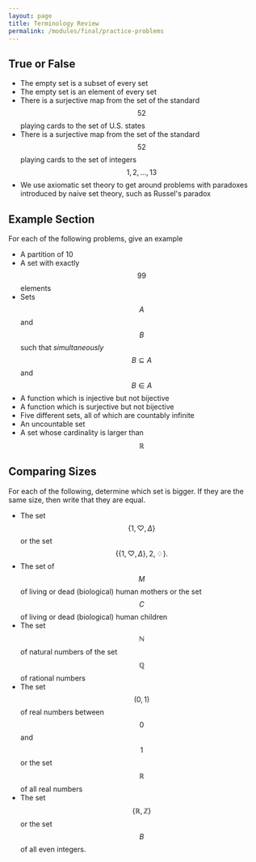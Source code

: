 ```yaml
---
layout: page
title: Terminology Review
permalink: /modules/final/practice-problems
---
```


## True or False

* The empty set is a subset of every set
* The empty set is an element of every set
* There is a surjective map from the set of the standard $$52$$ playing cards to the set of U.S. states
* There is a surjective map from the set of the standard $$52$$ playing cards to the set of integers $$1,2,\dots,13$$
* We use axiomatic set theory to get around problems with paradoxes introduced by naive set theory, such as Russel's paradox

## Example Section
For each of the following problems, give an example 

* A partition of 10
* A set with exactly $$99$$ elements
* Sets $$A$$ and $$B$$ such that *simultaneously* $$B\subseteq A$$ and $$B\in A$$
* A function which is injective but not bijective
* A function which is surjective but not bijective
* Five different sets, all of which are countably infinite
* An uncountable set
* A set whose cardinality is larger than $$\mathbb R$$


## Comparing Sizes
For each of the following, determine which set is bigger.  If they are the same size, then write that they are equal.

* The set $$\{1,\heartsuit,\Delta\}$$ or the set $$\{\{1,\heartsuit,\Delta\},2,\diamondsuit\}.$$
* The set of $$M$$ of living or dead (biological) human mothers or the set $$C$$ of living or dead (biological) human children
* The set $$\mathbb N$$ of natural numbers of the set $$\mathbb Q$$ of rational numbers
* The set $$(0,1)$$ of real numbers between $$0$$ and $$1$$ or the set $$\mathbb R$$ of all real numbers
* The set $$\{\mathbb R,\mathbb Z\}$$ or the set $$B$$ of all even integers.
